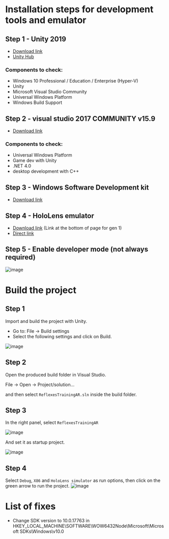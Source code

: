 # Installation steps for development tools and emulator
## Step 1 - Unity 2019
- [Download link](https://unity.com/releases/editor/archive)
- [Unity Hub](https://unity.com/unity-hub)
### Components to check:
- Windows 10 Professional / Education / Enterprise (Hyper-V)
- Unity
- Microsoft Visual Studio Community
- Universal Windows Platform
- Windows Build Support

## Step 2 - visual studio 2017 COMMUNITY v15.9
- [Download link](https://visualstudio.microsoft.com/thank-you-downloading-visual-studio/?sku=Community&rel=15)
### Components to check:
- Universal Windows Platform
- Game dev with Unity
- .NET 4.0
- desktop development with C++

## Step 3 - Windows Software Development kit
- [Download link](https://developer.microsoft.com/en-us/windows/downloads/windows-sdk/)

## Step 4 - HoloLens emulator
- [Download link](https://learn.microsoft.com/en-us/windows/mixed-reality/develop/advanced-concepts/hololens-emulator-archive)
(Link at the bottom of page for gen 1)
- [Direct link](https://go.microsoft.com/fwlink/?linkid=2065980)

## Step 5 - Enable developer mode (not always required)

![image](Assets/Readme_images/developer_mode.PNG)

# Build the project
## Step 1
Import and build the project with Unity.
- Go to: File -> Build settings
- Select the following settings and click on Build.

![image](Assets/Readme_images/build_settings.PNG)

## Step 2
Open the produced build folder in Visual Studio.

File -> Open -> Project/solution... 

and then select ```ReflexesTrainingAR.sln``` inside the build folder.

## Step 3
In the right panel, select ```ReflexesTrainingAR```

![image](Assets/Readme_images/right_panel_vscode.PNG)

And set it as startup project.

![image](Assets/Readme_images/right_panel_vscode_set_as.png)

## Step 4
Select ```Debug```, ```X86``` and ```HoloLens simulator``` as run options, then click on the green arrow to run the project.
![image](Assets/Readme_images/run_options.png)

# List of fixes
- Change SDK version to 10.0.17763 in HKEY_LOCAL_MACHINE\SOFTWARE\WOW6432Node\Microsoft\Microsoft SDKs\Windows\v10.0
